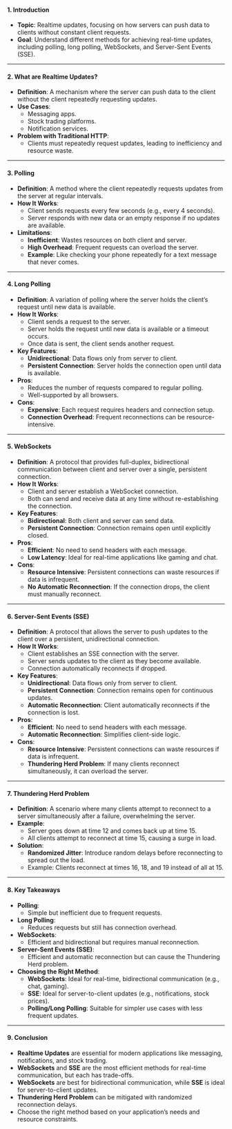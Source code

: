 #### **1. Introduction**
- **Topic**: Realtime updates, focusing on how servers can push data to clients without constant client requests.
- **Goal**: Understand different methods for achieving real-time updates, including polling, long polling, WebSockets, and Server-Sent Events (SSE).

---

#### **2. What are Realtime Updates?**
- **Definition**: A mechanism where the server can push data to the client without the client repeatedly requesting updates.
- **Use Cases**:
  - Messaging apps.
  - Stock trading platforms.
  - Notification services.
- **Problem with Traditional HTTP**:
  - Clients must repeatedly request updates, leading to inefficiency and resource waste.

---

#### **3. Polling**
- **Definition**: A method where the client repeatedly requests updates from the server at regular intervals.
- **How It Works**:
  - Client sends requests every few seconds (e.g., every 4 seconds).
  - Server responds with new data or an empty response if no updates are available.
- **Limitations**:
  - **Inefficient**: Wastes resources on both client and server.
  - **High Overhead**: Frequent requests can overload the server.
  - **Example**: Like checking your phone repeatedly for a text message that never comes.

---

#### **4. Long Polling**
- **Definition**: A variation of polling where the server holds the client’s request until new data is available.
- **How It Works**:
  - Client sends a request to the server.
  - Server holds the request until new data is available or a timeout occurs.
  - Once data is sent, the client sends another request.
- **Key Features**:
  - **Unidirectional**: Data flows only from server to client.
  - **Persistent Connection**: Server holds the connection open until data is available.
- **Pros**:
  - Reduces the number of requests compared to regular polling.
  - Well-supported by all browsers.
- **Cons**:
  - **Expensive**: Each request requires headers and connection setup.
  - **Connection Overhead**: Frequent reconnections can be resource-intensive.

---

#### **5. WebSockets**
- **Definition**: A protocol that provides full-duplex, bidirectional communication between client and server over a single, persistent connection.
- **How It Works**:
  - Client and server establish a WebSocket connection.
  - Both can send and receive data at any time without re-establishing the connection.
- **Key Features**:
  - **Bidirectional**: Both client and server can send data.
  - **Persistent Connection**: Connection remains open until explicitly closed.
- **Pros**:
  - **Efficient**: No need to send headers with each message.
  - **Low Latency**: Ideal for real-time applications like gaming and chat.
- **Cons**:
  - **Resource Intensive**: Persistent connections can waste resources if data is infrequent.
  - **No Automatic Reconnection**: If the connection drops, the client must manually reconnect.

---

#### **6. Server-Sent Events (SSE)**
- **Definition**: A protocol that allows the server to push updates to the client over a persistent, unidirectional connection.
- **How It Works**:
  - Client establishes an SSE connection with the server.
  - Server sends updates to the client as they become available.
  - Connection automatically reconnects if dropped.
- **Key Features**:
  - **Unidirectional**: Data flows only from server to client.
  - **Persistent Connection**: Connection remains open for continuous updates.
  - **Automatic Reconnection**: Client automatically reconnects if the connection is lost.
- **Pros**:
  - **Efficient**: No need to send headers with each message.
  - **Automatic Reconnection**: Simplifies client-side logic.
- **Cons**:
  - **Resource Intensive**: Persistent connections can waste resources if data is infrequent.
  - **Thundering Herd Problem**: If many clients reconnect simultaneously, it can overload the server.

---

#### **7. Thundering Herd Problem**
- **Definition**: A scenario where many clients attempt to reconnect to a server simultaneously after a failure, overwhelming the server.
- **Example**:
  - Server goes down at time 12 and comes back up at time 15.
  - All clients attempt to reconnect at time 15, causing a surge in load.
- **Solution**:
  - **Randomized Jitter**: Introduce random delays before reconnecting to spread out the load.
  - Example: Clients reconnect at times 16, 18, and 19 instead of all at 15.

---

#### **8. Key Takeaways**
- **Polling**:
  - Simple but inefficient due to frequent requests.
- **Long Polling**:
  - Reduces requests but still has connection overhead.
- **WebSockets**:
  - Efficient and bidirectional but requires manual reconnection.
- **Server-Sent Events (SSE)**:
  - Efficient and automatic reconnection but can cause the Thundering Herd problem.
- **Choosing the Right Method**:
  - **WebSockets**: Ideal for real-time, bidirectional communication (e.g., chat, gaming).
  - **SSE**: Ideal for server-to-client updates (e.g., notifications, stock prices).
  - **Polling/Long Polling**: Suitable for simpler use cases with less frequent updates.

---

#### **9. Conclusion**
- **Realtime Updates** are essential for modern applications like messaging, notifications, and stock trading.
- **WebSockets** and **SSE** are the most efficient methods for real-time communication, but each has trade-offs.
- **WebSockets** are best for bidirectional communication, while **SSE** is ideal for server-to-client updates.
- **Thundering Herd Problem** can be mitigated with randomized reconnection delays.
- Choose the right method based on your application’s needs and resource constraints.

